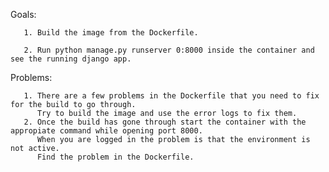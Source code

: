 Goals: 

       1. Build the image from the Dockerfile.

       2. Run python manage.py runserver 0:8000 inside the container and see the running django app.
       
Problems: 

       1. There are a few problems in the Dockerfile that you need to fix for the build to go through.
          Try to build the image and use the error logs to fix them.
       2. Once the build has gone through start the container with the appropiate command while opening port 8000. 
          When you are logged in the problem is that the environment is not active. 
          Find the problem in the Dockerfile. 
